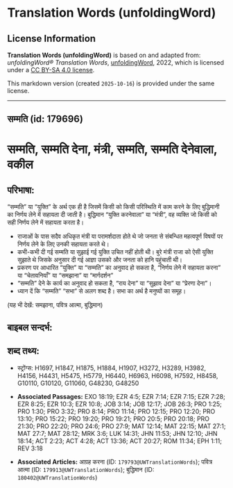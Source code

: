 # Translation Words (unfoldingWord)

## License Information

**Translation Words (unfoldingWord)** is based on and adapted from: _unfoldingWord® Translation Words_, [unfoldingWord](https://unfoldingword.org/utw), 2022, which is licensed under a [CC BY-SA 4.0 license](https://creativecommons.org/licenses/by-sa/4.0/legalcode.en).

This markdown version (created `2025-10-16`) is provided under the same license.



--------------------------------

## सम्मति (id: 179696)

सम्मति, सम्मति देना, मंत्री, सम्मति, सम्मति देनेवाला, वकील
==========================================================

परिभाषा:
--------

“सम्मति” या “युक्ति” के अर्थ एक ही है जिसमें किसी को किसी परिस्थिति में काम करने के लिए बुद्धिमानी का निर्णय लेने में सहायता दी जाती है। बुद्धिमान “युक्ति करनेवाला” या “मंत्री”, वह व्यक्ति जो किसी को सही निर्णय लेने में सहायता करता है।

* राजाओं के पास सदैव अधिकृत मंत्री या परामर्शदाता होते थे जो जनता से संबन्धित महत्वपूर्ण विषयों पर निर्णय लेने के लिए उनकी सहायता करते थे।
* कभी\-कभी दी गई सम्मति या सुझाई गई युक्ति उचित नहीं होती थी। बुरे मंत्री राजा को ऐसी युक्ति सुझाते थे जिसके अनुसार दी गई आज्ञा उसको और जनता को हानि पहुंचाती थी।
* प्रकरण पर आधारित “युक्ति” या “सम्मति” का अनुवाद हो सकता है, “निर्णय लेने में सहायता करना” या “चेतावनियाँ” या “समझाना” या “मार्गदर्शन”
* “सम्मति” देने के कार्य का अनुवाद हो सकता है, “राय देना” या “सुझाव देना” या “प्रेरणा देना”।
* ध्यान दें कि “सम्मति” “सभा” से अलग शब्द है। सभा का अर्थ है मनुष्यों का समूह।

(यह भी देखें: समझाना, पवित्र आत्मा, बुद्धिमान)

बाइबल सन्दर्भ:
--------------

शब्द तथ्य:
----------

* स्ट्रोंग्स: H1697, H1847, H1875, H1884, H1907, H3272, H3289, H3982, H4156, H4431, H5475, H5779, H6440, H6963, H6098, H7592, H8458, G10110, G10120, G11060, G48230, G48250

* **Associated Passages:** EXO 18:19; EZR 4:5; EZR 7:14; EZR 7:15; EZR 7:28; EZR 8:25; EZR 10:3; EZR 10:8; JOB 3:14; JOB 12:17; JOB 26:3; PRO 1:25; PRO 1:30; PRO 3:32; PRO 8:14; PRO 11:14; PRO 12:15; PRO 12:20; PRO 13:10; PRO 15:22; PRO 19:20; PRO 19:21; PRO 20:5; PRO 20:18; PRO 21:30; PRO 22:20; PRO 24:6; PRO 27:9; MAT 12:14; MAT 22:15; MAT 27:1; MAT 27:7; MAT 28:12; MRK 3:6; LUK 14:31; JHN 11:53; JHN 12:10; JHN 18:14; ACT 2:23; ACT 4:28; ACT 13:36; ACT 20:27; ROM 11:34; EPH 1:11; REV 3:18
* **Associated Articles:** आग्रह करना (ID: `179793@UWTranslationWords`); पवित्र आत्मा (ID: `179913@UWTranslationWords`); बुद्धिमान (ID: `180402@UWTranslationWords`)

